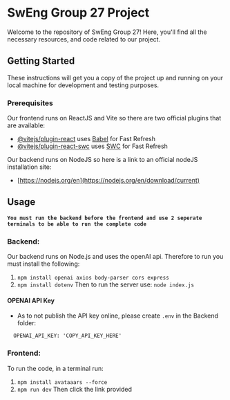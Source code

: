 # SwEng Group 27 Project

Welcome to the repository of SwEng Group 27! Here, you'll find all the necessary resources, and code related to our project. 

## Getting Started

These instructions will get you a copy of the project up and running on your local machine for development and testing purposes.

### Prerequisites

Our frontend runs on ReactJS and Vite so there are two official plugins that are available:

- [@vitejs/plugin-react](https://github.com/vitejs/vite-plugin-react/blob/main/packages/plugin-react/README.md) uses [Babel](https://babeljs.io/) for Fast Refresh
- [@vitejs/plugin-react-swc](https://github.com/vitejs/vite-plugin-react-swc) uses [SWC](https://swc.rs/) for Fast Refresh

Our backend runs on NodeJS so here is a link to an official nodeJS installation site:

- [https://nodejs.org/en](https://nodejs.org/en/download/current)

## Usage
**`You must run the backend before the frontend and use 2 seperate terminals to be able to run the complete code`**

### Backend: 
Our backend runs on Node.js and uses the openAI api. Therefore to run you must install the following:
1. `npm install openai axios body-parser cors express`
2. `npm install dotenv`
Then to run the server use: `node index.js`

#### OPENAI API Key
- As to not publish the API key online, please create `.env` in the Backend folder:
```
  OPENAI_API_KEY: 'COPY_API_KEY_HERE'
```

### Frontend:

To run the code, in a terminal run:
1. `npm install avataaars --force`
2. `npm run dev`
Then click the link provided


